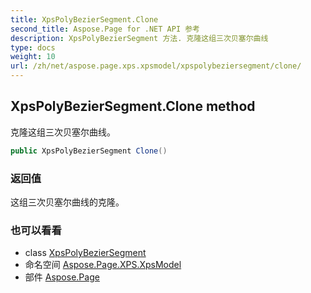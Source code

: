 ```yaml
---
title: XpsPolyBezierSegment.Clone
second_title: Aspose.Page for .NET API 参考
description: XpsPolyBezierSegment 方法. 克隆这组三次贝塞尔曲线
type: docs
weight: 10
url: /zh/net/aspose.page.xps.xpsmodel/xpspolybeziersegment/clone/
---
```

## XpsPolyBezierSegment.Clone method

克隆这组三次贝塞尔曲线。

```csharp
public XpsPolyBezierSegment Clone()
```

### 返回值

这组三次贝塞尔曲线的克隆。

### 也可以看看

* class [XpsPolyBezierSegment](../)
* 命名空间 [Aspose.Page.XPS.XpsModel](../../xpspolybeziersegment/)
* 部件 [Aspose.Page](../../../)


